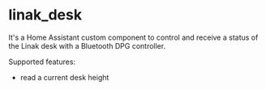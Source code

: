 # linak_desk

It's a Home Assistant custom component to control and receive a status of the Linak desk with a Bluetooth DPG controller.

Supported features:
- read a current desk height
